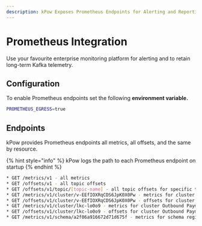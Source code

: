 ```yaml
---
description: kPow Exposes Prometheus Endpoints for Alerting and Reporting
---
```


# Prometheus Integration

Use your favourite enterprise monitoring platform for alerting and to retain long-term Kafka telemetry.

## Configuration

To enable Prometheus endpoints set the following **environment variable.**

```bash
PROMETHEUS_EGRESS=true
```

## Endpoints

kPow provides Prometheus endpoints all metrics, all offsets, and the same by resource.

{% hint style="info" %}
kPow logs the path to each Prometheus endpoint on startup
{% endhint %}

```bash
* GET /metrics/v1 - all metrics
* GET /offsets/v1 - all topic offsets
* GET /offsets/v1/topic/[topic-name] - all topic offsets for specific topic, all clusters
* GET /metrics/v1/cluster/v-EEfIOXRqCDS6JpK0X0Pw - metrics for cluster Trade Book (Staging)
* GET /offsets/v1/cluster/v-EEfIOXRqCDS6JpK0X0Pw - offsets for cluster Trade Book (Staging)
* GET /metrics/v1/cluster/lkc-lo0o9 - metrics for cluster Outbound Payments (Staging)
* GET /offsets/v1/cluster/lkc-lo0o9 - offsets for cluster Outbound Payments (Staging)
* GET /metrics/v1/schema/a2f06a916672d71d675f - metrics for schema registry
```

